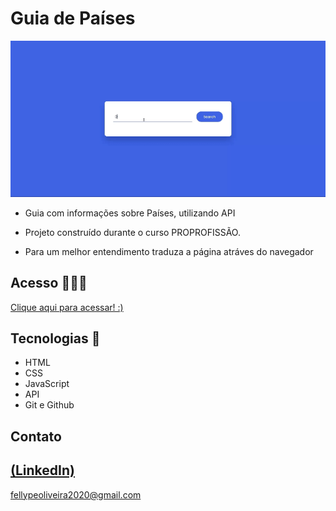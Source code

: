 # Guia de Países

 ![preview](./.github/preview.gif)
 
 - Guia com informações sobre Países, utilizando API

 - Projeto construído durante o curso PROPROFISSÃO.

 - Para um melhor entendimento traduza a página atráves do navegador

## Acesso 👨🏻‍💻
 [Clique aqui para acessar! :)](https://guia-paises.vercel.app/)

## Tecnologias 👾
- HTML
- CSS
- JavaScript
- API
- Git e Github

## Contato
[(LinkedIn)](https://www.linkedin.com/in/fellype-oliveira-920699230/)
-----
fellypeoliveira2020@gmail.com